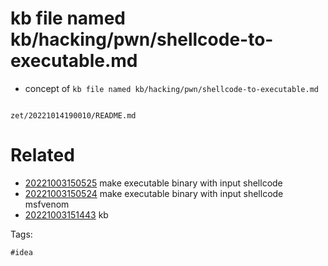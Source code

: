 # kb file named kb/hacking/pwn/shellcode-to-executable.md

- concept of `kb file named kb/hacking/pwn/shellcode-to-executable.md`

```
```

` zet/20221014190010/README.md `

# Related

- [20221003150525](/zet/20221003150525/README.md) make executable binary with input shellcode
- [20221003150524](/zet/20221003150524/README.md) make executable binary with input shellcode msfvenom
- [20221003151443](/zet/20221003151443/README.md) kb

Tags:

    #idea
